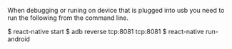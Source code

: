 When debugging or runing on device that is 
plugged into usb you need to run the following 
from the command line. 

$ react-native start
$ adb reverse tcp:8081 tcp:8081
$ react-native run-android 


